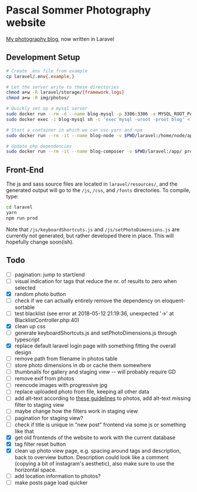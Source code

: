 # Pascal Sommer Photography website

[My photography blog](https://photography.pascalsommer.ch), now written in Laravel

## Development Setup

```bash
# Create .env file from example
cp laravel/.env{.example,}

# Let the server write to these directories
chmod a+w -R laravel/storage/{framework,logs}
chmod a+w -R img/photos/

# Quickly set up a mysql server
sudo docker run --rm -d --name blog-mysql -p 3306:3306 -e MYSQL_ROOT_PASSWORD=root -e MYSQL_DATABASE=blog mysql
sudo docker exec -i blog-mysql sh -c 'exec mysql -uroot -proot blog' < dump.sql

# Start a container in which we can use yarn and npx
sudo docker run --rm -it --name blog-node -v $PWD/laravel:/home/node/app node bash

# Update php dependencies
sudo docker run --rm -it --name blog-composer -v $PWD/laravel:/app/ prooph/composer:7.4 update
```

## Front-End

The js and sass source files are located in `laravel/resources/`, and the generated output will go to the `/js`, `/css`, and `/fonts` directories. To compile, type:

```bash
cd laravel
yarn
npm run prod
```

Note that `/js/keyboardShortcuts.js` and `/js/setPhotoDimensions.js` are currently not generated, but rather developed there in place. This will hopefully change soon(ish).

## Todo
- [ ] pagination: jump to start/end
- [ ] visual indication for tags that reduce the nr. of results to zero when selected
- [x] random photo button
- [ ] check if we can actually entirely remove the dependency on eloquent-sortable
- [ ] test blacklist (see error at 2018-05-12 21:19:36, unexpected '->' at BlacklistController.php:40)
- [x] clean up css
- [ ] generate keyboardShortcuts.js and setPhotoDimensions.js through typescript
- [x] replace default laravel login page with something fitting the overall design
- [ ] remove path from filename in photos table
- [ ] store photo dimensions in db or cache them somewhere
- [ ] thumbnails for gallery and staging view -- will probably require GD
- [ ] remove exif from photos
- [ ] reencode images with progressive jpg
- [ ] replace uploaded photo from file, keeping all other data
- [ ] add alt-text according to [these guidelines](https://axesslab.com/alt-texts/) to photos, add alt-text missing filter to staging view
- [ ] maybe change how the filters work in staging view
- [ ] pagination for staging view?
- [ ] check if title is unique in "new post" frontend via some js or something like that
- [x] get old frontends of the website to work with the current database
- [x] tag filter reset button
- [x] clean up photo view page, e.g. spacing around tags and description, back to overview button. Description could look like a comment (copying a bit of instagram's aesthetic), also make sure to use the horizontal space.
- [ ] add location information to photos?
- [ ] make posts page load quicker
